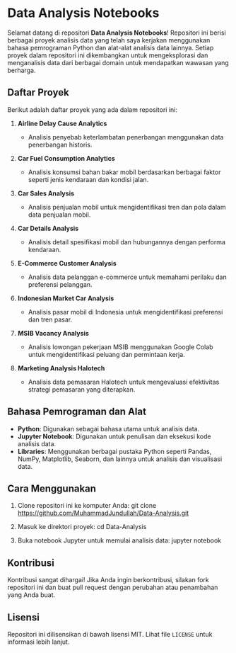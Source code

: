 # Data Analysis Notebooks

Selamat datang di repositori **Data Analysis Notebooks**! Repositori ini berisi berbagai proyek analisis data yang telah saya kerjakan menggunakan bahasa pemrograman Python dan alat-alat analisis data lainnya. Setiap proyek dalam repositori ini dikembangkan untuk mengeksplorasi dan menganalisis data dari berbagai domain untuk mendapatkan wawasan yang berharga.

## Daftar Proyek

Berikut adalah daftar proyek yang ada dalam repositori ini:

1. **Airline Delay Cause Analytics**
   - Analisis penyebab keterlambatan penerbangan menggunakan data penerbangan historis.
   
2. **Car Fuel Consumption Analytics**
   - Analisis konsumsi bahan bakar mobil berdasarkan berbagai faktor seperti jenis kendaraan dan kondisi jalan.
   
3. **Car Sales Analysis**
   - Analisis penjualan mobil untuk mengidentifikasi tren dan pola dalam data penjualan mobil.
   
4. **Car Details Analysis**
   - Analisis detail spesifikasi mobil dan hubungannya dengan performa kendaraan.
   
5. **E-Commerce Customer Analysis**
   - Analisis data pelanggan e-commerce untuk memahami perilaku dan preferensi pelanggan.
   
6. **Indonesian Market Car Analysis**
   - Analisis pasar mobil di Indonesia untuk mengidentifikasi preferensi dan tren pasar.
   
7. **MSIB Vacancy Analysis**
   - Analisis lowongan pekerjaan MSIB menggunakan Google Colab untuk mengidentifikasi peluang dan permintaan kerja.
   
8. **Marketing Analysis Halotech**
   - Analisis data pemasaran Halotech untuk mengevaluasi efektivitas strategi pemasaran yang diterapkan.

## Bahasa Pemrograman dan Alat

- **Python**: Digunakan sebagai bahasa utama untuk analisis data.
- **Jupyter Notebook**: Digunakan untuk penulisan dan eksekusi kode analisis data.
- **Libraries**: Menggunakan berbagai pustaka Python seperti Pandas, NumPy, Matplotlib, Seaborn, dan lainnya untuk analisis dan visualisasi data.

## Cara Menggunakan

1. Clone repositori ini ke komputer Anda:
   git clone https://github.com/MuhammadJundullah/Data-Analysis.git

2. Masuk ke direktori proyek:
   cd Data-Analysis

3. Buka notebook Jupyter untuk memulai analisis data:
   jupyter notebook

## Kontribusi

Kontribusi sangat dihargai! Jika Anda ingin berkontribusi, silakan fork repositori ini dan buat pull request dengan perubahan atau penambahan yang Anda buat.

## Lisensi

Repositori ini dilisensikan di bawah lisensi MIT. Lihat file `LICENSE` untuk informasi lebih lanjut.
